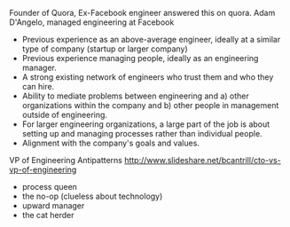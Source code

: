 Founder of Quora, Ex-Facebook engineer answered this on quora.
Adam D'Angelo, managed engineering at Facebook
- Previous experience as an above-average engineer, ideally at a similar type of company (startup or larger company)
- Previous experience managing people, ideally as an engineering manager.
- A strong existing network of engineers who trust them and who they can hire.
- Ability to mediate problems between engineering and a) other organizations within the company and b) other people in management outside of engineering.
- For larger engineering organizations, a large part of the job is about setting up and managing processes rather than individual people.
- Alignment with the company's goals and values.

VP of Engineering Antipatterns
http://www.slideshare.net/bcantrill/cto-vs-vp-of-engineering
- process queen 
- the no-op (clueless about technology)
- upward manager
- the cat herder
